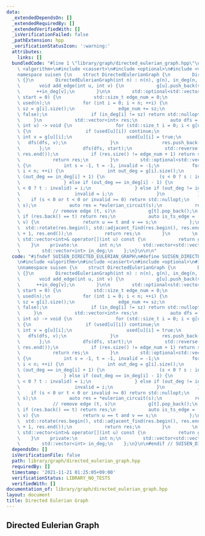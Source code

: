 ```yaml
---
data:
  _extendedDependsOn: []
  _extendedRequiredBy: []
  _extendedVerifiedWith: []
  _isVerificationFailed: false
  _pathExtension: hpp
  _verificationStatusIcon: ':warning:'
  attributes:
    links: []
  bundledCode: "#line 1 \"library/graph/directed_eulerian_graph.hpp\"\n\n\n\n#include\
    \ <algorithm>\n#include <cassert>\n#include <optional>\n#include <vector>\n\n\
    namespace suisen {\n    struct DirectedEulerianGraph {\n        DirectedEulerianGraph()\
    \ {}\n        DirectedEulerianGraph(int n) : n(n), g(n), in_deg(n, 0) {}\n\n \
    \       void add_edge(int u, int v) {\n            g[u].push_back(v);\n      \
    \      ++in_deg[v];\n        }\n\n        std::optional<std::vector<int>> eulerian_circuit(int\
    \ start = 0) {\n            std::size_t edge_num = 0;\n            std::vector<std::vector<bool>>\
    \ used(n);\n            for (int i = 0; i < n; ++i) {\n                const int\
    \ sz = g[i].size();\n                edge_num += sz;\n                used[i].resize(sz,\
    \ false);\n                if (in_deg[i] != sz) return std::nullopt;\n       \
    \     }\n            std::vector<int> res;\n            auto dfs = [&](auto dfs,\
    \ int u) -> void {\n                for (std::size_t i = 0; i < g[u].size(); ++i)\
    \ {\n                    if (used[u][i]) continue;\n                    const\
    \ int v = g[u][i];\n                    used[u][i] = true;\n                 \
    \   dfs(dfs, v);\n                }\n                res.push_back(u);\n     \
    \       };\n            dfs(dfs, start);\n            std::reverse(res.begin(),\
    \ res.end());\n            if (res.size() != edge_num + 1) return std::nullopt;\n\
    \            return res;\n        }\n        std::optional<std::vector<int>> eulerian_trail()\
    \ {\n            int s = -1, t = -1, invalid = -1;\n            for (int i = 0;\
    \ i < n; ++i) {\n                int out_deg = g[i].size();\n                if\
    \ (out_deg == in_deg[i] + 1) {\n                    (s < 0 ? s : invalid) = i;\n\
    \                } else if (out_deg == in_deg[i] - 1) {\n                    (t\
    \ < 0 ? t : invalid) = i;\n                } else if (out_deg != in_deg[i]) {\n\
    \                    invalid = i;\n                }\n            }\n        \
    \    if (s < 0 or t < 0 or invalid >= 0) return std::nullopt;\n            add_edge(t,\
    \ s);\n            auto res = *eulerian_circuit(s);\n            res.pop_back();\n\
    \            // remove edge (t, s)\n            g[t].pop_back();\n           \
    \ if (res.back() == t) return res;\n            auto is_ts_edge = [&](int u, int\
    \ v) {\n                return u == t and v == s;\n            };\n          \
    \  std::rotate(res.begin(), std::adjacent_find(res.begin(), res.end(), is_ts_edge)\
    \ + 1, res.end());\n            return res;\n        }\n        \n        const\
    \ std::vector<int>& operator[](int u) const {\n            return g[u];\n    \
    \    }\n    private:\n        int n;\n        std::vector<std::vector<int>> g;\n\
    \        std::vector<int> in_deg;\n    };\n}\n\n\n"
  code: "#ifndef SUISEN_DIRECTED_EULERIAN_GRAPH\n#define SUISEN_DIRECTED_EULERIAN_GRAPH\n\
    \n#include <algorithm>\n#include <cassert>\n#include <optional>\n#include <vector>\n\
    \nnamespace suisen {\n    struct DirectedEulerianGraph {\n        DirectedEulerianGraph()\
    \ {}\n        DirectedEulerianGraph(int n) : n(n), g(n), in_deg(n, 0) {}\n\n \
    \       void add_edge(int u, int v) {\n            g[u].push_back(v);\n      \
    \      ++in_deg[v];\n        }\n\n        std::optional<std::vector<int>> eulerian_circuit(int\
    \ start = 0) {\n            std::size_t edge_num = 0;\n            std::vector<std::vector<bool>>\
    \ used(n);\n            for (int i = 0; i < n; ++i) {\n                const int\
    \ sz = g[i].size();\n                edge_num += sz;\n                used[i].resize(sz,\
    \ false);\n                if (in_deg[i] != sz) return std::nullopt;\n       \
    \     }\n            std::vector<int> res;\n            auto dfs = [&](auto dfs,\
    \ int u) -> void {\n                for (std::size_t i = 0; i < g[u].size(); ++i)\
    \ {\n                    if (used[u][i]) continue;\n                    const\
    \ int v = g[u][i];\n                    used[u][i] = true;\n                 \
    \   dfs(dfs, v);\n                }\n                res.push_back(u);\n     \
    \       };\n            dfs(dfs, start);\n            std::reverse(res.begin(),\
    \ res.end());\n            if (res.size() != edge_num + 1) return std::nullopt;\n\
    \            return res;\n        }\n        std::optional<std::vector<int>> eulerian_trail()\
    \ {\n            int s = -1, t = -1, invalid = -1;\n            for (int i = 0;\
    \ i < n; ++i) {\n                int out_deg = g[i].size();\n                if\
    \ (out_deg == in_deg[i] + 1) {\n                    (s < 0 ? s : invalid) = i;\n\
    \                } else if (out_deg == in_deg[i] - 1) {\n                    (t\
    \ < 0 ? t : invalid) = i;\n                } else if (out_deg != in_deg[i]) {\n\
    \                    invalid = i;\n                }\n            }\n        \
    \    if (s < 0 or t < 0 or invalid >= 0) return std::nullopt;\n            add_edge(t,\
    \ s);\n            auto res = *eulerian_circuit(s);\n            res.pop_back();\n\
    \            // remove edge (t, s)\n            g[t].pop_back();\n           \
    \ if (res.back() == t) return res;\n            auto is_ts_edge = [&](int u, int\
    \ v) {\n                return u == t and v == s;\n            };\n          \
    \  std::rotate(res.begin(), std::adjacent_find(res.begin(), res.end(), is_ts_edge)\
    \ + 1, res.end());\n            return res;\n        }\n        \n        const\
    \ std::vector<int>& operator[](int u) const {\n            return g[u];\n    \
    \    }\n    private:\n        int n;\n        std::vector<std::vector<int>> g;\n\
    \        std::vector<int> in_deg;\n    };\n}\n\n#endif // SUISEN_DIRECTED_EULERIAN_GRAPH\n"
  dependsOn: []
  isVerificationFile: false
  path: library/graph/directed_eulerian_graph.hpp
  requiredBy: []
  timestamp: '2021-11-21 01:25:05+09:00'
  verificationStatus: LIBRARY_NO_TESTS
  verifiedWith: []
documentation_of: library/graph/directed_eulerian_graph.hpp
layout: document
title: Directed Eulerian Graph
---
```

## Directed Eulerian Graph